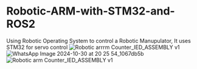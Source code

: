# Robotic-ARM-with-STM32-and-ROS2
Using Robotic Operating System to control a Robotic Manupulator, It uses STM32 for servo control
![Robotic arrrm Counter_IED_ASSEMBLY v1](https://github.com/user-attachments/assets/e6c2e04c-e5bb-4d28-9525-57a69637d18f)
![WhatsApp Image 2024-10-30 at 20 25 54_1067db5b](https://github.com/user-attachments/assets/49ee7bac-cd84-4563-8a4f-ae2993315736)
![Robotic arm Counter_IED_ASSEMBLY v1](https://github.com/user-attachments/assets/6ba9b48f-2ec0-433c-a547-511a4b8765b2)
